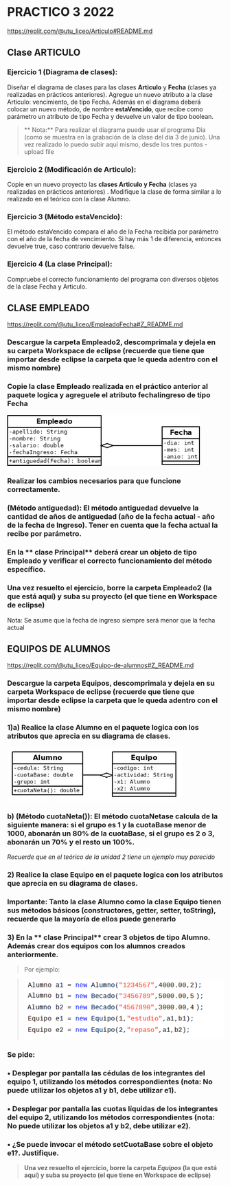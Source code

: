 # PRACTICO 3 2022

https://replit.com/@utu_liceo/Articulo#README.md
## Clase ARTICULO
### Ejercicio 1 (Diagrama de clases): 
 Diseñar el diagrama de clases para las clases **Articulo** y **Fecha** (clases ya realizadas en prácticos anteriores). Agregue un nuevo atributo a la clase Articulo: vencimiento, de tipo Fecha. 
 Además en el diagrama deberá colocar un nuevo método, de nombre **estaVencido**, que recibe como parámetro un atributo de tipo Fecha y devuelve un valor de tipo boolean.
 >** Nota:** Para realizar el diagrama puede usar el programa Dia (como se muestra en la grabación de la clase del día 3 de junio). Una vez realizado lo puedo subir aquí mismo, desde los tres puntos - upload file

### Ejercicio 2 (Modificación de Articulo): 
Copie en un nuevo proyecto las **clases Articulo y Fecha** (clases ya realizadas en prácticos anteriores) . Modifique la clase de forma similar a lo realizado en el teórico con la clase Alumno.

### Ejercicio 3 (Método estaVencido): 
El método estaVencido compara el año de la Fecha recibida por parámetro con el año de la fecha de vencimiento. Si hay más 1 de diferencia, entonces devuelve true, caso contrario devuelve false.
### Ejercicio 4 (La clase Principal):
 Compruebe el correcto funcionamiento del programa con diversos objetos de la clase Fecha y Articulo.

 
 ##  CLASE EMPLEADO
https://replit.com/@utu_liceo/EmpleadoFecha#Z_README.md
### Descargue la carpeta **Empleado2**, descomprimala y dejela en su carpeta Workspace de eclipse (recuerde que tiene que importar desde eclipse la carpeta que le queda adentro con el mismo nombre)

### Copie la clase Empleado realizada en el práctico anterior al paquete logica y agreguele el atributo **fechaIingreso** de tipo Fecha
![Diagrama de la clase Empleado](./empleado.png) 
### Realizar los cambios necesarios para que funcione correctamente.
### **(Método antiguedad)**: El método antiguedad devuelve la cantidad de años de antiguedad (año de la fecha actual - año de la fecha de Ingreso). Tener en cuenta que la fecha actual la recibe por parámetro. 
### En la ** clase Principal** deberá crear un objeto de tipo Empleado y verificar el correcto funcionamiento del método específico.

### Una vez resuelto el ejercicio, borre la carpeta Empleado2 (la que está aquí) y suba su proyecto (el que tiene en Workspace de eclipse)

Nota: Se asume que la fecha de ingreso siempre será menor que la fecha actual

##  EQUIPOS DE ALUMNOS
https://replit.com/@utu_liceo/Equipo-de-alumnos#Z_README.md
### Descargue la carpeta **Equipos**, descomprimala y dejela en su carpeta Workspace de eclipse (recuerde que tiene que importar desde eclipse la carpeta que le queda adentro con el mismo nombre)

### 1)a)  Realice la clase **Alumno** en el paquete logica con los atributos que aprecia en su diagrama de clases. 
![Diagrama de la clase Empleado](./equipo_alumnos.png) 
### b) **(Método cuotaNeta())**: El método cuotaNetase calcula de la siguiente manera: si el grupo es 1 y la cuotaBase menor de 1000, abonarán un 80% de la cuotaBase, si el grupo es 2 o 3, abonarán un 70% y el resto un 100%. 
*Recuerde que en el teórico de la unidad 2 tiene un ejemplo muy parecido*

### 2) Realice la clase **Equipo** en el paquete logica con los atributos que aprecia en su diagrama de clases. 

### **Importante:** Tanto la clase Alumno como la clase Equipo tienen sus métodos básicos (constructores, getter, setter, toString), recuerde que la mayoría de ellos puede generarlo

### 3) En la ** clase Principal** crear  3 objetos de tipo Alumno. Además crear dos equipos con los alumnos creados anteriormente. 
>Por ejemplo: 

>![](./prueba.png) 

### **Se pide:**
### • Desplegar por pantalla las cédulas de los integrantes del equipo 1, utilizando los métodos correspondientes (nota: No puede utilizar los objetos a1 y b1, debe utilizar e1).
### • Desplegar por pantalla las cuotas líquidas de los integrantes del equipo 2, utilizando los métodos correspondientes (nota: No puede utilizar los objetos a1 y b2, debe utilizar e2).
### • ¿Se puede invocar el método setCuotaBase sobre el objeto e1?. Justifique.

>**Una vez resuelto el ejercicio, borre la carpeta *Equipos* (la que está aquí) y suba su proyecto (el que tiene en Workspace de eclipse)**